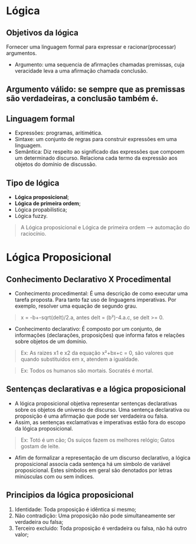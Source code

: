 # Lógica

## Objetivos da lógica

Fornecer uma linguagem formal para expressar e racionar(processar) argumentos.

- Argumento: uma sequencia de afirmações chamadas premissas, cuja veracidade leva a uma afirmação chamada conclusão.

## Argumento válido: se sempre que as premissas são verdadeiras, a conclusão também é.

## Linguagem formal

- Expressões: programas, aritimética.
- Sintaxe: um conjunto de regras para construir expressões em uma linguagem.
- Semântica: Diz respeito ao significado das expressões que compoem um determinado discurso. Relaciona cada termo da expressão aos objetos do domínio de discussão.

## Tipo de lógica

- **Lógica proposicional**;
- **Lógica de primeira ordem**;
- Lógica propabilistica;
- Lógica fuzzy.

> A Lógica proposicional e Lógica de primeira ordem --> automação do raciocínio.

# Lógica Proposicional

## Conhecimento Declarativo X Procedimental

- Conhecimento procedimental: É uma descrição de como executar uma tarefa proposta. Para tanto faz uso de linguagens imperativas. Por exemplo, resolver uma equação de segundo grau.
> x = -b+-sqrt(delt)/2.a, antes delt = (b²)-4.a.c, se delt >= 0.

- Conhecimento declarativo: É composto por um conjunto, de informações (declarações, proposições) que informa fatos e relações sobre objetos de um domínio.

> Ex: As raizes x1 e x2 da equação x²+bx+c = 0, são valores que quando substituidos em x, atendem a igualdade.

> Ex: Todos os humanos são mortais. Socratés é mortal.

## Sentenças declarativas e a lógica proposicional

- A lógica proposicional objetiva representar sentenças declarativas sobre os objetos de universo de discurso. Uma sentença declarativa ou proposição é uma afirmação que pode ser verdadeira ou falsa.
- Assim, as sentenças exclamativas e imperativas estão fora do escopo da lógica proposicional. 

> Ex: Totó é um cão;
> Os suiços fazem os melhores relógio;
> Gatos gostam de leite.

- Afim de formalizar a representação de um discurso declarativo, a lógica proposicional associa cada sentença há um simbolo de variável proposicional. Estes símbolos em geral são denotados por letras minúsculas com ou sem índices.

## Principios da lógica proposicional

1. Identidade: Toda proposição é idêntica si mesmo;
2. Não contradição: Uma proposição não pode simultaneamente ser verdadeira ou falsa;
3. Terceiro excluido: Toda proposição é verdadeira ou falsa, não há outro valor;
